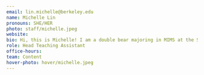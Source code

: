```yaml
---
email: lin.michelle@berkeley.edu
name: Michelle Lin
pronouns: SHE/HER
photo: staff/michelle.jpeg
website: 
bio: Hi, this is Michelle! I am a double bear majoring in MIMS at the School of Information, with an undergraduate degree in Data Science and Statistics. I'm also a huge cat lover and can't wait to meet y'all!
role: Head Teaching Assistant
office-hours: 
team: Content
hover-photo: hover/michelle.jpeg
---
```

